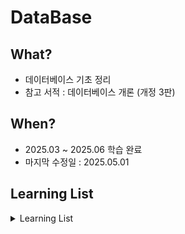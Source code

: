 # DataBase

## What? 
* 데이터베이스 기초 정리 
* 참고 서적 : 데이터베이스 개론 (개정 3판)

## When?
* 2025.03 ~ 2025.06 학습 완료
* 마지막 수정일 : 2025.05.01

## Learning List
<details>
    <summary>
        Learning List
    </summary>

* ch00 [데이터베이스 소개](https://github.com/BangYunseo/TIL/blob/main/ComputerScience/DataBase/ch00_WhatIsDataBase.md)
* ch01 [데이터베이스 개](https://github.com/BangYunseo/TIL/blob/main/ComputerScience/DataBase/ch01_DataBaseBasic.md)
* ch02 [DBMS](https://github.com/BangYunseo/TIL/blob/main/ComputerScience/DataBase/ch02_DBMS.md)
* ch03 [DBS](https://github.com/BangYunseo/TIL/blob/main/ComputerScience/DataBase/ch03_DBS.md)
* ch04 [데이터 모델링](https://github.com/BangYunseo/TIL/blob/main/ComputerScience/DataBase/ch04_DataModeling.md)
* ch05 [RDM](https://github.com/BangYunseo/TIL/blob/main/ComputerScience/DataBase/ch05_RelationDataModel.md)
* ch06 [RDO](https://github.com/BangYunseo/TIL/blob/main/ComputerScience/DataBase/ch06_RelationshipDataOperation.md)
* ch07 [SQL](https://github.com/BangYunseo/TIL/blob/main/ComputerScience/DataBase/ch07_SQL.md)
* ch08 [](https://github.com/BangYunseo/TIL/blob/main/Language/C/ch9_Struct.md)

</details>
